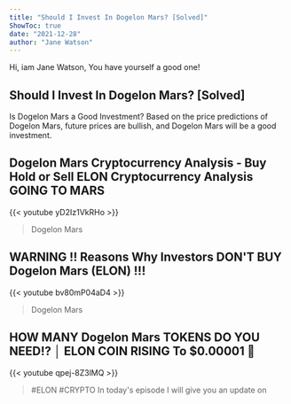 ```yaml
---
title: "Should I Invest In Dogelon Mars? [Solved]"
ShowToc: true 
date: "2021-12-28"
author: "Jane Watson" 
---
```


Hi, iam Jane Watson, You have yourself a good one!
## Should I Invest In Dogelon Mars? [Solved]
Is Dogelon Mars a Good Investment? Based on the price predictions of Dogelon Mars, future prices are bullish, and Dogelon Mars will be a good investment.

## Dogelon Mars Cryptocurrency Analysis - Buy Hold or Sell ELON Cryptocurrency Analysis  GOING TO MARS
{{< youtube yD2Iz1VkRHo >}}
>Dogelon Mars

## WARNING !! Reasons Why Investors DON'T BUY Dogelon Mars (ELON) !!!
{{< youtube bv80mP04aD4 >}}
>Dogelon Mars

## HOW MANY Dogelon Mars TOKENS DO YOU NEED!? │ ELON COIN RISING To $0.00001 🚀
{{< youtube qpej-8Z3lMQ >}}
>#ELON #CRYPTO In today's episode I will give you an update on 

